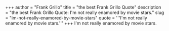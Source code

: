 +++
author = "Frank Grillo"
title = "the best Frank Grillo Quote"
description = "the best Frank Grillo Quote: I'm not really enamored by movie stars."
slug = "im-not-really-enamored-by-movie-stars"
quote = '''I'm not really enamored by movie stars.'''
+++
I'm not really enamored by movie stars.
